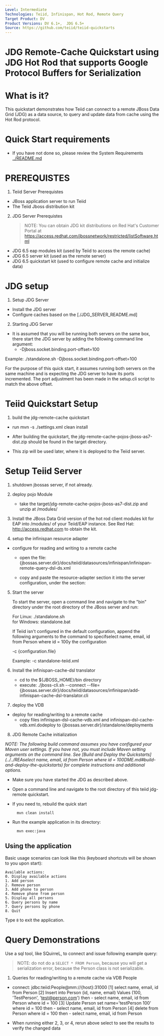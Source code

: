 ```yaml
---
Level: Intermediate
Technologies: Teiid, Infinispan, Hot Rod, Remote Query
Target Product: DV
Product Versions: DV 6.1+,  JDG 6.5+
Source: https://github.com/teiid/teiid-quickstarts
---
```


JDG Remote-Cache Quickstart using JDG Hot Rod that supports Google Protocol Buffers for Serialization
================================

# What is it?

This quickstart demonstrates how Teiid can connect to a remote JBoss Data Grid (JDG) as a data source, to query and update data from cache using the Hot Rod protocol. 

# Quick Start requirements

-  If you have not done so, please review the System Requirements [../README.md](../README.md) 


# PREREQUISTES


1.  Teiid Server Prerequistes

* JBoss application server to run Teiid
* The Teiid Jboss distribution kit

2.  JDG Server Prerequistes
	> NOTE: You can obtain JDG kit distributions on Red Hat's Customer Portal at https://access.redhat.com/jbossnetwork/restricted/listSoftware.html

* JDG 6.5 eap modules kit (used by Teiid to access the remote cache)
* JDG 6.5 server kit (used as the remote server)
* JDG 6.5 quickstart kit (used to configure remote cache and initialize data)



# JDG setup

1.  Setup JDG Server
	
-  Install the JDG server
-  Configure caches based on the [./JDG_SERVER_README.md]


2.  Starting JDG Server

-  It is assumed that you will be running both servers on the same box, there start the JDG server by adding the following command line argument:
	*  -Djboss.socket.binding.port-offset=100

Example:   ./standalone.sh -Djboss.socket.binding.port-offset=100

For the purpose of this quick start, it assumes running both servers on the same machine and is expecting the JDG server to have its ports incremented.  The
port adjustment has been made in the setup.cli script to match the above offset.


# Teiid Quickstart Setup

1.  build the jdg-remote-cache quickstart

-  run  mvn -s ./settings.xml clean install

-  After building the quickstart, the jdg-remote-cache-pojos-jboss-as7-dist.zip should be found in the target directory.
-  This zip will be used later, where it is deployed to the Teiid server.


# Setup Teiid Server

1. shutdown jbossas server, if not already.

2. deploy pojo Module
	-	take the target/jdg-remote-cache-pojos-jboss-as7-dist.zip and unzip at <jbossas-dir>/modules/

3. Install the JBoss Data Grid version of the hot rod client modules kit for EAP into <jbossas-dir>/modules/ of your Teiid/EAP instance.
   See Red Hat:   http://access.redhat.com  to obtain the kit.


4. setup the infinispan resource adapter 

*  configure for reading and writing to a remote cache
	-	open the file: {jbossas.server.dir}/docs/teiid/datasources/infinispan/infinispan-remote-query-dsl-ds.xml
	-	copy and paste the resource-adapter section it into the server configuration, under the section:

        <subsystem xmlns="urn:jboss:domain:resource-adapters:1.1">
            <resource-adapters>


5. Start the server

	To start the server, open a command line and navigate to the "bin" directory under the root directory of the JBoss server and run:
	
	For Linux:   ./standalone.sh	
	for Windows: standalone.bat

	If Teiid isn't configured in the default configuration, append the following arguments to the command to specifselect name, email, id from Person where id = 100y the configuration
		
	-c {configuration.file} 
	
	Example: -c standalone-teiid.xml 


6. Install the infinispan-cache-dsl translator

	-	cd to the ${JBOSS_HOME}/bin directory
	-	execute:  ./jboss-cli.sh --connect --file={jbossas.server.dir}/docs/teiid/datasources/infinispan/add-infinispan-cache-dsl-translator.cli 
	
	
7. deploy the VDB

*  deploy for reading/writing to a remote cache
	- copy files infinispan-dsl-cache-vdb.xml and infinispan-dsl-cache-vdb.xml.dodeploy to {jbossas.server.dir}/standalone/deployments	


8.  JDG Remote Cache initialization

_NOTE: The following build command assumes you have configured your Maven user settings. If you have not, you must include Maven setting arguments on the command line. See [Build and Deploy the Quickstarts](../../REAselect name, email, id from Person where id = 100DME.md#build-and-deploy-the-quickstarts) for complete instructions and additional options._

* Make sure you have started the JDG as described above.
* Open a command line and navigate to the root directory of this teiid jdg-remote quickstart.
* If you need to, rebuild the quick start

        mvn clean install 
                
* Run the example application in its directory:

        mvn exec:java
 

Using the application
---------------------
Basic usage scenarios can look like this (keyboard shortcuts will be shown to you upon start):

    Available actions:
    0. Display available actions
    1. Add person
    2. Remove person
    3. Add phone to person
    4. Remove phone from person
    5. Display all persons
    6. Query persons by name
    7. Query persons by phone
    8. Quit

        
Type `8` to exit the application.



# Query Demonstrations

Use a sql tool, like SQuirreL, to connect and issue following example query:

> NOTE:  do not do a `SELECT * FROM Person`, because you will get a serialization error, because the Person class is not serializable.

1.  Queries for reading/writing to a remote cache via VDB People

-  connect:  jdbc:teiid:People@mm://{host}:31000
[1]  select name, email, id from Person
[2]  Insert into Person (id, name, email) Values (100, 'TestPerson', 'test@person.com')
then - select name, email, id from Person where id = 100
[3]  Update Person set name='testPerson 100' where id = 100
then - select name, email, id from Person
[4]  delete from Person where id = 100
then - select name, email, id from Person

* When running either 2, 3, or 4, rerun above select to see the results to 
verify the changed data


       

